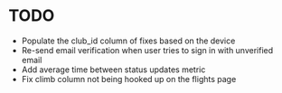 # TODO

- Populate the club_id column of fixes based on the device
- Re-send email verification when user tries to sign in with unverified email
- Add average time between status updates metric
- Fix climb column not being hooked up on the flights page
